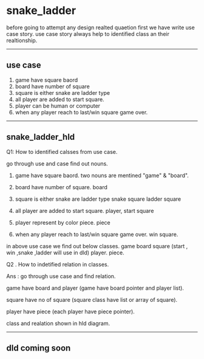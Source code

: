# snake_ladder

before going to attempt any design realted quaetion first we have write
use case story.
use case story always help to identified class an their realtionship.

------------------
use case
------------------
1. game have square baord
2. board have number of square
3. square is either snake are ladder type
4. all player are added to start square.
5. player can be human or computer
6. when any player reach to last/win square game over.


------------------
snake_ladder_hld
------------------
Q1:  How to identified calsses from use case.

go through use and case find out nouns.
1. game have square baord.
two nouns are mentined "game" & "board".

2. board have number of square.
 board
3. square is either snake are ladder type
   snake square  ladder square
4. all player are added to start square.
   player, start square
5.  player represent by color piece.
   piece
5. when any player reach to last/win square game over.
  win square.

in above use case we find out below classes.
game
board
square  (start , win ,snake ,ladder will use in dld)
player.
piece.

Q2 . How to indetified relation in classes.

Ans : go through use case and find relation.

game have board and player (game have board pointer and player list).


square have no of square (square class have list or array of square).

player have piece (each player have piece pointer).

class and realation shown in hld diagram.


--------------------------------
dld coming soon
--------------------------------
